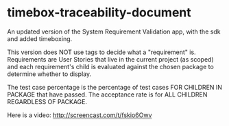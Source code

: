timebox-traceability-document
=============================

An updated version of the System Requirement Validation app, with the sdk and added timeboxing.

This version does NOT use tags to decide what a "requirement" is.  Requirements are User Stories that live in the current project (as scoped) and each requirement's child is evaluated against the chosen package to determine whether to display.

The test case percentage is the percentage of test cases FOR CHILDREN IN PACKAGE that have passed.  The acceptance rate is for ALL CHILDREN REGARDLESS OF PACKAGE.

Here is a video: http://screencast.com/t/fskio6Owv
